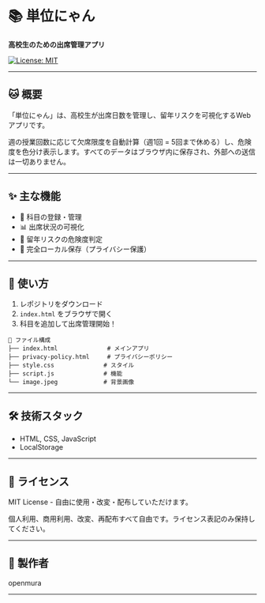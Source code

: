 # 📚 単位にゃん

**高校生のための出席管理アプリ**

[![License: MIT](https://img.shields.io/badge/License-MIT-yellow.svg)](https://opensource.org/licenses/MIT)

---

## 🐱 概要

「単位にゃん」は、高校生が出席日数を管理し、留年リスクを可視化するWebアプリです。

週の授業回数に応じて欠席限度を自動計算（週1回 = 5回まで休める）し、危険度を色分け表示します。すべてのデータはブラウザ内に保存され、外部への送信は一切ありません。

---

## ✨ 主な機能

- 📝 科目の登録・管理
- 📊 出席状況の可視化
- 🚨 留年リスクの危険度判定
- 💾 完全ローカル保存（プライバシー保護）

---

## 🚀 使い方

1. レポジトリをダウンロード
2. `index.html` をブラウザで開く
3. 科目を追加して出席管理開始！

```
📁 ファイル構成
├── index.html              # メインアプリ
├── privacy-policy.html     # プライバシーポリシー
├── style.css              # スタイル
├── script.js              # 機能
└── image.jpeg             # 背景画像
```

---

## 🛠️ 技術スタック

- HTML, CSS, JavaScript
- LocalStorage

---

## 📜 ライセンス

MIT License - 自由に使用・改変・配布していただけます。

個人利用、商用利用、改変、再配布すべて自由です。ライセンス表記のみ保持してください。

---

## 👤 製作者

openmura

---

